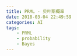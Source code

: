 ```yaml
---
title: PRML - 贝叶斯概率
date: 2018-03-04 22:49:59
categories: AI
tags:
	- PRML
	- probability
	- Bayes
---
```


